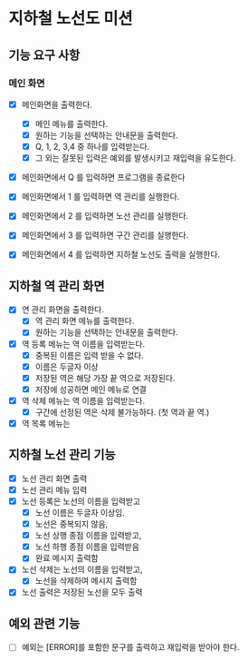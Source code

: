 # 지하철 노선도 미션

## 기능 요구 사항

### 메인 화면

- [x] 메인화면을 출력한다.
  - [x] 메인 메뉴를 출력한다.
  - [x] 원하는 기능을 선택하는 안내문을 출력한다.
  - [x] Q, 1, 2, 3,4 중 하나를 입력받는다.
  - [x] 그 외는 잘못된 입력은 예외를 발생시키고 재입력을 유도한다.
- [x] 메인화면에서 Q 를 입력하면 프로그램을 종료한다
- [x] 메인화면에서 1 를 입력하면 역 관리를 실행한다.
- [x] 메인화면에서 2 를 입력하면 노선 관리를 실행한다.
- [x] 메인화면에서 3 를 입력하면 구간 관리를 실행한다.
- [x] 메인화면에서 4 를 입력하면 지하철 노선도 출력을 실행한다.



## 지하철 역 관리 화면

- [x] 연 관리 화면을 출력한다.
  - [x] 역 관리 화면 메뉴를 출력한다.
  - [x] 원하는 기능을 선택하는 안내문을 출력한다.
- [x] 역 등록 메뉴는 역 이름을 입력받는다.
  - [x] 중복된 이름은 입력 받을 수 없다.
  - [x] 이름은 두글자 이상
  - [x] 저장된 역은 해당 가장 끝 역으로 저장된다.
  - [x] 저장에 성공하면 메인 메뉴로 연결
- [x] 역 삭제 메뉴는 역 이름을 입력받는다.
  - [x] 구간에 선정된 역은 삭제 불가능하다. (첫 역과 끝 역.)
- [x] 역 목록 메뉴는 

## 지하철 노선 관리 기능

- [x] 노선 관리 화면 출력
- [x] 노선 관리 메뉴 입력
- [x] 노선 등록은 노선의 이름을 입력받고
  - [x] 노선 이름은 두글자 이상임.
  - [x] 노선은 중복되지 않음,
  - [x] 노선 상행 종점 이름을 입력받고,
  - [x] 노선 하행 종점 이름을 입력받음
  - [x] 완료 메시지 출력함
- [x] 노선 삭제는 노선의 이름을 입력받고,
  - [x] 노선을 삭제하여 메시지 출력함
- [x] 노선 출력은 저장된 노선을 모두 출력

## 예외 관련 기능

- [ ] 예외는 [ERROR]를 포함한 문구를 출력하고 재입력을 받아야 한다.